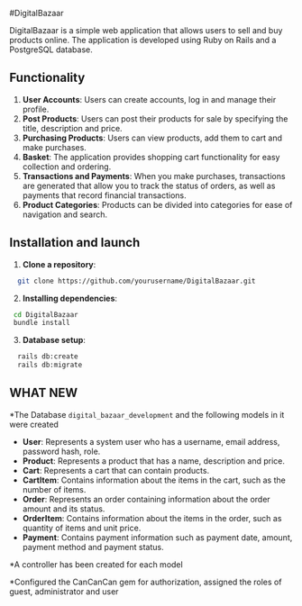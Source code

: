 #DigitalBazaar

DigitalBazaar is a simple web application that allows users to sell and buy products online. The application is developed using Ruby on Rails and a PostgreSQL database.

## Functionality

1. **User Accounts**: Users can create accounts, log in and manage their profile.
2. **Post Products**: Users can post their products for sale by specifying the title, description and price.
3. **Purchasing Products**: Users can view products, add them to cart and make purchases.
4. **Basket**: The application provides shopping cart functionality for easy collection and ordering.
5. **Transactions and Payments**: When you make purchases, transactions are generated that allow you to track the status of orders, as well as payments that record financial transactions.
6. **Product Categories**: Products can be divided into categories for ease of navigation and search.

## Installation and launch

1. **Clone a repository**:

  ```bash
    git clone https://github.com/yourusername/DigitalBazaar.git
  ```

2. **Installing dependencies**:

  ```bash
   cd DigitalBazaar
   bundle install
  ```

3. **Database setup**:

  ```bash
    rails db:create
    rails db:migrate
  ```

## WHAT NEW
*The Database `digital_bazaar_development` and the following models in it were created
- **User**: Represents a system user who has a username, email address, password hash, role.
- **Product**: Represents a product that has a name, description and price.
- **Cart**: Represents a cart that can contain products.
- **CartItem**: Contains information about the items in the cart, such as the number of items.
- **Order**: Represents an order containing information about the order amount and its status.
- **OrderItem**: Contains information about the items in the order, such as quantity of items and unit price.
- **Payment**: Contains payment information such as payment date, amount, payment method and payment status.

*A controller has been created for each model

*Configured the CanCanCan gem for authorization, assigned the roles of guest, administrator and user
